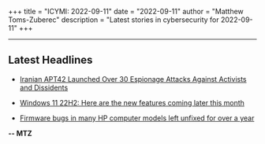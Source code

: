 +++
title = "ICYMI: 2022-09-11"
date = "2022-09-11"
author = "Matthew Toms-Zuberec"
description = "Latest stories in cybersecurity for 2022-09-11"
+++

---------------------------------------------------------------------------
## Latest Headlines
- [Iranian APT42 Launched Over 30 Espionage Attacks Against Activists and Dissidents](https://thehackernews.com/2022/09/iranian-apt42-launched-over-30.html)

- [Windows 11 22H2: Here are the new features coming later this month](https://www.bleepingcomputer.com/news/microsoft/windows-11-22h2-here-are-the-new-features-coming-later-this-month/)

- [Firmware bugs in many HP computer models left unfixed for over a year](https://www.bleepingcomputer.com/news/security/firmware-bugs-in-many-hp-computer-models-left-unfixed-for-over-a-year/)

**-- MTZ**